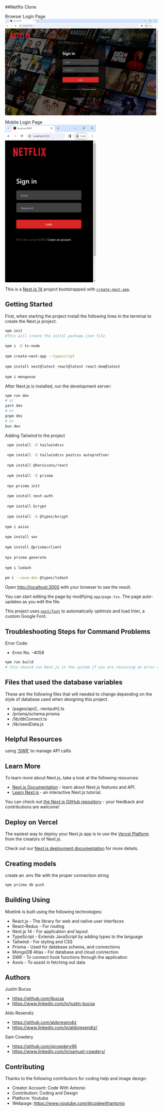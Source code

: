 ##Netflix Clone

Browser Login Page   
<img align="center" src="/public/images/README_BrowserLoginPage_Screenshot.jpg" width="700">


Mobile Login Page   
<img align="center" src="/public/images/README_MobileLoginPage_Screenshot.jpg" width="300">


This is a [Next.js 14](https://nextjs.org/) project bootstrapped with [`create-next-app`](https://github.com/vercel/next.js/tree/canary/packages/create-next-app).

## Getting Started

First, when starting the project install the following lines in the terminal to create the Next.js project. 

```bash
npm init
#This will create the inital package.json file

npm i -D ts-node

npm create-next-app --typescript

npm install next@latest react@latest react-dom@latest

npm i mongoose
```


After Next.js is installed, run the development server:

```bash
npm run dev
# or
yarn dev
# or
pnpm dev
# or
bun dev
```

Adding Tailwind to the project

```bash
 npm install -D tailwindcss

 npm install -D tailwindcss postcss autoprefixer

 npm install @heroicons/react

 npm install -D prisma

 npx prisma init

 npm install next-auth

 npm install bcrypt

 npm install -D @types/bcrypt

npm i axios

npm install swr

npm install @prisma/client

npx prisma generate

npm i lodash

pm i --save-dev @types/lodash

```

Open [http://localhost:3000](http://localhost:3000) with your browser to see the result.

You can start editing the page by modifying `app/page.tsx`. The page auto-updates as you edit the file.

This project uses [`next/font`](https://nextjs.org/docs/basic-features/font-optimization) to automatically optimize and load Inter, a custom Google Font.

## Troubleshooting Steps for Command Problems

Error Code:

- Error No. -4058

```bash
npm run build
# this should run Next.js in the system if you are receiving an error code "errno: -4058, code: 'ENOENT', syscall: 'open', path : 'C:\\User\\USERNAME\\PROJECT LOCATION\\.next\\BUILD_ID"


```

## Files that used the database variables

These are the following files that will needed to change depending on the style of database used when designing this project.

- /pages/api/[...nextauth].ts
- /prisma/schema.prisma
- /lib/dbConnect.ts
- /lib/seedData.js


## Helpful Resources
using ['SWR'](https://refine.dev/blog/data-fetching-next-js-useswr/#introduction) to manage API callls


## Learn More

To learn more about Next.js, take a look at the following resources:

- [Next.js Documentation](https://nextjs.org/docs) - learn about Next.js features and API.
- [Learn Next.js](https://nextjs.org/learn) - an interactive Next.js tutorial.

You can check out [the Next.js GitHub repository](https://github.com/vercel/next.js/) - your feedback and contributions are welcome!

## Deploy on Vercel

The easiest way to deploy your Next.js app is to use the [Vercel Platform](https://vercel.com/new?utm_medium=default-template&filter=next.js&utm_source=create-next-app&utm_campaign=create-next-app-readme) from the creators of Next.js.

Check out our [Next.js deployment documentation](https://nextjs.org/docs/deployment) for more details.

## Creating models

create an .env file with the proper connection string

```bash
npm prisma db push
```


## Building Using

Moelink is built using the following technologies:

- React.js - The library for web and native user interfaces
- React-Redux - For routing
- Next.js 14 - For application and layout
- TypeScript - Extends JavaScript by adding types to the language
- Tailwind - For styling and CSS
- Prisma - Used for database schema, and connections
- MongoDB Atlas - For database and cloud connection
- SWR - To connect hook functions through the application
- Axois - To assist in fetching out data
 


## Authors

Justin Bucsa
- https://github.com/jbucsa
- https://www.linkedin.com/in/justin-bucsa

Aldo Resendiz
- https://github.com/aldoresendiz
- https://www.linkedin.com/in/aldoresendiz/

Sam Cowdery 
- https://github.com/sjcowdery96
- https://www.linkedin.com/in/samuel-cowdery/



##  Contributing

Thanks to the following contributors for coding help and image design:

- Creator Account: Code With Antonio 
- Contribution: Coding and Design
- Platform: Youtube
- Webpage: https://www.youtube.com/@codewithantonio